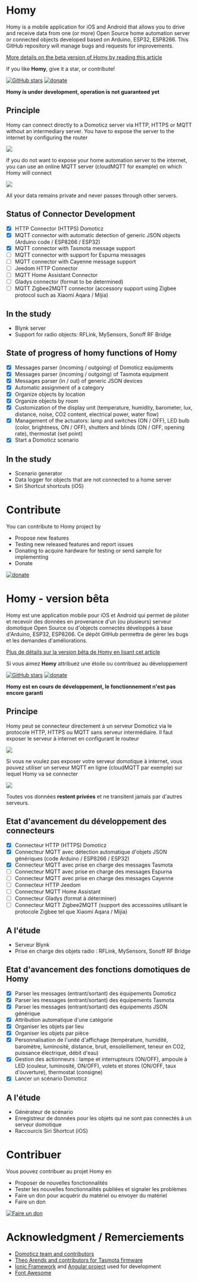 # Homy
Homy is a mobile application for iOS and Android that allows you to drive and receive data from one (or more) Open Source home automation server or connected objects developed based on Arduino, ESP32, ESP8266.
This GitHub repository will manage bugs and requests for improvements.

[More details on the beta version of Homy by reading this article](https://diyprojects.io/homy-ios-android-home-automation-application-control-server-diy-connected-objects)

If you like **Homy**, give it a star, or contribute!

[![GitHub stars](https://img.shields.io/github/stars/projetsdiy/homy-home-automation-mobile-app.svg?style=social&label=Star)](https://github.com/projetsdiy/homy-home-automation-mobile-app)
[![donate](https://img.shields.io/badge/donate-PayPal-blue.svg)](https://paypal.me/projetsdiy)

**Homy is under development, operation is not guaranteed yet**

## Principle
Homy can connect directly to a Domoticz server via HTTP, HTTPS or MQTT without an intermediary server. You have to expose the server to the internet by configuring the router

<img align="center" src="https://github.com/projetsdiy/homy-home-automation-mobile-app/blob/master/images/FR_homy_diagram_router.jpg" style="max-width:100%;">

If you do not want to expose your home automation server to the internet, you can use an online MQTT server (cloudMQTT for example) on which Homy will connect

<img align="center" src="https://github.com/projetsdiy/homy-home-automation-mobile-app/blob/master/images/FR_homy_diagram_cloud_mqtt_server.jpg" style="max-width:100%;">

All your data remains private and never passes through other servers.

## Status of Connector Development
- [X] HTTP Connector (HTTPS) Domoticz
- [X] MQTT connector with automatic detection of generic JSON objects (Arduino code / ESP8266 / ESP32)
- [X] MQTT connector with Tasmota message support 
- [ ] MQTT connector with support for Espurna messages
- [ ] MQTT connector with Cayenne message support
- [ ] Jeedom HTTP Connector
- [ ] MQTT Home Assistant Connector
- [ ] Gladys connector (format to be determined)
- [ ] MQTT Zigbee2MQTT connector (accessory support using Zigbee protocol such as Xiaomi Aqara / Mijia)

## In the study
- Blynk server
- Support for radio objects: RFLink, MySensors, Sonoff RF Bridge

## State of progress of homy functions of Homy
- [X] Messages parser (incoming / outgoing) of Domoticz equipments
- [X] Messages parser (incoming / outgoing) of Tasmota equipment 
- [X] Messages parser (in / out) of generic JSON devices
- [X] Automatic assignment of a category
- [X] Organize objects by location
- [X] Organize objects by room
- [X] Customization of the display unit (temperature, humidity, barometer, lux, distance, noise, CO2 content, electrical power, water flow)
- [X] Management of the actuators: lamp and switches (ON / OFF), LED bulb (color, brightness, ON / OFF), shutters and blinds (ON / OFF, opening rate), thermostat (set point)
- [X] Start a Domoticz scenario

## In the study
- Scenario generator
- Data logger for objects that are not connected to a home server
- Siri Shortcut shortcuts (iOS)


# Contribute
You can contribute to Homy project by

- Propose new features
- Testing new released features and report issues
- Donating to acquire hardware for testing or send sample for implementing
- Donate

[![donate](https://img.shields.io/badge/donate-PayPal-blue.svg)](https://paypal.me/projetsdiy)

# Homy - version bêta
Homy est une application mobile pour iOS et Android qui permet de piloter et recevoir des données en provenance d'un (ou plusieurs) serveur domotique Open Source ou d'objects connectés développés à base d'Arduino, ESP32, ESP8266.
Ce dépôt GitHub permettra de gérer les bugs et les demandes d'améliorations. 

[Plus de détails sur la version bêta de Homy en lisant cet article](https://projetsdiy.fr/homy-application-domotique-ios-android-piloter-serveur-objets-connectes-diy/)

Si vous aimez **Homy** attribuez une étoile ou contribuez au développement

[![GitHub stars](https://img.shields.io/github/stars/projetsdiy/homy-home-automation-mobile-app.svg?style=social&label=Star)](https://github.com/projetsdiy/homy-home-automation-mobile-app)
[![donate](https://img.shields.io/badge/donate-PayPal-blue.svg)](https://paypal.me/projetsdiy)

**Homy est en cours de développement, le fonctionnement n'est pas encore garanti**

## Principe 
Homy peut se connecteur directement à un serveur Domoticz via le protocole HTTP, HTTPS ou MQTT sans serveur intermédiaire. Il faut exposer le serveur à internet en configurant le routeur

<img align="center" src="https://github.com/projetsdiy/homy-home-automation-mobile-app/blob/master/images/FR_homy_diagram_router.jpg" style="max-width:100%;">

Si vous ne voulez pas exposer votre serveur domotique à internet, vous pouvez utiliser un serveur MQTT en ligne (cloudMQTT par exemple) sur lequel Homy va se connecter

<img align="center" src="https://github.com/projetsdiy/homy-home-automation-mobile-app/blob/master/images/FR_homy_diagram_cloud_mqtt_server.jpg" style="max-width:100%;">

Toutes vos données **restent privées** et ne transitent jamais par d'autres serveurs.

## Etat d'avancement du développement des connecteurs
- [X] Connecteur HTTP (HTTPS) Domoticz
- [X] Connecteur MQTT avec détection automatique d'objets JSON génériques (code Arduino / ESP8266 / ESP32)
- [X] Connecteur MQTT avec prise en charge des messages Tasmota
- [ ] Connecteur MQTT avec prise en charge des messages Espurna
- [ ] Connecteur MQTT avec prise en charge des messages Cayenne
- [ ] Connecteur HTTP Jeedom
- [ ] Connecteur MQTT Home Assistant
- [ ] Connecteur Gladys (format à déterminer)
- [ ] Connecteur MQTT Zigbee2MQTT (support des accessoires utilisant le protocole Zigbee tel que Xiaomi Aqara / Mijia)

## A l'étude
- Serveur Blynk
- Prise en charge des objets radio : RFLink, MySensors, Sonoff RF Bridge

## Etat d'avancement des fonctions domotiques de Homy
- [X] Parser les messages (entrant/sortant) des équipements Domoticz
- [X] Parser les messages (entrant/sortant) des équipements Tasmota
- [X] Parser les messages (entrant/sortant) des équipements JSON générique 
- [X] Attribution automatique d'une catégorie
- [X] Organiser les objets par lieu 
- [X] Organiser les objets par pièce
- [X] Personnalisation de l'unité d'affichage (température, humidité, baromètre, luminosité, distance, bruit, ensoleillement, teneur en CO2, puissance électrique, débit d'eau)
- [X] Gestion des actionneurs : lampe et interrupteurs (ON/OFF), ampoule à LED (couleur, luminosité, ON/OFF), volets et stores (ON/OFF, taux d'ouverture), thermostat (consigne)
- [X] Lancer un scénario Domoticz

## A l'étude
- Générateur de scénario 
- Enregistreur de données pour les objets qui ne sont pas connectés à un serveur domotique
- Raccourcis Siri Shortcut (iOS)

# Contribuer
Vous pouvez contribuer au projet Homy en

- Proposer de nouvelles fonctionnalités
- Tester les nouvelles fonctionnalités publiées et signaler les problèmes
- Faire un don pour acquérir du matériel ou envoyer du matériel
- Faire un don

[![Faire un don](https://img.shields.io/badge/donate-PayPal-blue.svg)](https://paypal.me/projetsdiy)

# Acknowledgment / Remerciements
- [Domoticz team and contributors](https://github.com/domoticz/domoticz)
- [Theo Arends and contributors for Tasmota firmware](https://github.com/arendst/Sonoff-Tasmota)
- [Ionic Framework](https://ionicframework.com/) and [Angular project](https://angular.io/) used for development
- [Font Awesome](https://fontawesome.com/)
